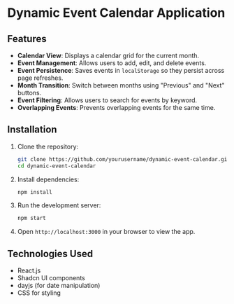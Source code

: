 # Dynamic Event Calendar Application

## **Features**
- **Calendar View**: Displays a calendar grid for the current month.
- **Event Management**: Allows users to add, edit, and delete events.
- **Event Persistence**: Saves events in `localStorage` so they persist across page refreshes.
- **Month Transition**: Switch between months using "Previous" and "Next" buttons.
- **Event Filtering**: Allows users to search for events by keyword.
- **Overlapping Events**: Prevents overlapping events for the same time.

## **Installation**

1. Clone the repository:
    ```bash
    git clone https://github.com/yourusername/dynamic-event-calendar.git
    cd dynamic-event-calendar
    ```

2. Install dependencies:
    ```bash
    npm install
    ```

3. Run the development server:
    ```bash
    npm start
    ```

4. Open `http://localhost:3000` in your browser to view the app.


## **Technologies Used**
- React.js
- Shadcn UI components
- dayjs (for date manipulation)
- CSS for styling
